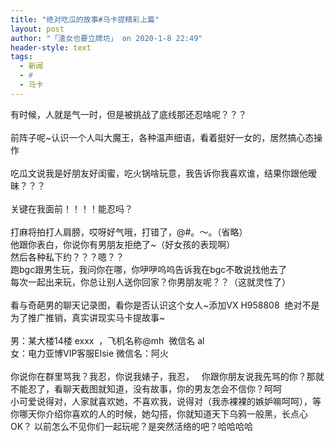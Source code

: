 ```yaml
---
title: "绝对吃瓜的故事#马卡提精彩上篇"
layout: post
author: "「渣女也要立牌坊」 on 2020-1-8 22:49"
header-style: text
tags:
  - 新闻
  - #
  - 马卡
---
```


<head></head>
<body>
  有时候，人就是气一时，但是被挑战了底线那还忍啥呢？？？
 <br> 
 <br> 前阵子呢~认识一个人叫大魔王，各种温声细语，看着挺好一女的，居然搞心态操作
 <br> 
 <br> 吃瓜文说我是好朋友好闺蜜，吃火锅啥玩意，我告诉你我喜欢谁，结果你跟他暧昧？？？
 <br> 
 <br> 关键在我面前！！！！能忍吗？
 <br> 
 <br> 打麻将拍打人肩膀，哎呀好气哦，打错了，@#。～。（省略）
 <br> 他跟你表白，你说你有男朋友拒绝了~（好女孩的表现啊）
 <br> 然后各种私下约？？？嗯？？
 <br> 跑bgc跟男生玩，我问你在哪，你吚吚呜呜告诉我在bgc不敢说找他去了
 <br> 每次一起出来玩，你总让别人送你回家？你男朋友呢？？（这就灵性了）
 <br> 
 <br> 看与奇葩男的聊天记录图，看你是否认识这个女人~添加VX H958808&nbsp;&nbsp;绝对不是为了推广推销，真实讲现实马卡提故事~
 <br> 
 <br> 男：某大楼14楼 exxx&nbsp;&nbsp;，飞机名称@mh&nbsp;&nbsp;微信名 al
 <br> 女：电力亚博VIP客服Elsie 微信名：阿火
 <br> 
 <br> 你说你在群里骂我？我忍，你说我婊子，我忍，&nbsp; &nbsp;你跟你朋友说我先骂的你？那就不能忍了，看聊天截图就知道，没有故事，你的男友怎会不信你？呵呵
 <br> 小可爱说得对，人家就喜欢她，不喜欢我，说得对（我赤裸裸的嫉妒嘛呵呵），等你哪天你介绍你喜欢的人的时候，她勾搭，你就知道天下乌鸦一般黑，长点心OK？ 以前怎么不见你们一起玩呢？是突然活络的吧？哈哈哈哈
 <br> 
 <br> 
 <br> 
 <br> 
 <br>
</body>


